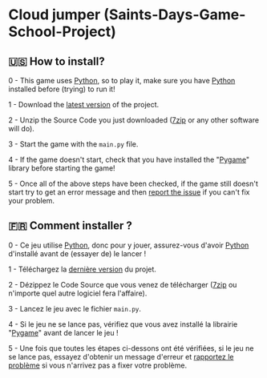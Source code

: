 # Cloud jumper (Saints-Days-Game-School-Project)

## 🇺🇸 How to install?
0 - This game uses [Python](https://www.python.org/downloads/), so to play it, make sure you have [Python](https://www.python.org/downloads/) installed before (trying) to run it!

1 - Download the [latest version](https://github.com/Vianpyro/NSI-saints-days-game-project/releases/latest) of the project.

2 - Unzip the Source Code you just downloaded ([7zip](https://www.7-zip.org/download.html) or any other software will do).

3 - Start the game with the `main.py` file.

4 - If the game doesn't start, check that you have installed the "[Pygame](https://www.pygame.org/wiki/GettingStarted)" library before starting the game!

5 - Once all of the above steps have been checked, if the game still doesn't start try to get an error message and then [report the issue](https://github.com/Vianpyro/NSI-saints-days-game-project/issues/new/choose) if you can't fix your problem.


## 🇫🇷 Comment installer ?
0 - Ce jeu utilise [Python](https://www.python.org/downloads/), donc pour y jouer, assurez-vous d'avoir [Python](https://www.python.org/downloads/) d'installé avant de (essayer de) le lancer !

1 - Téléchargez la [dernière version](https://github.com/Vianpyro/NSI-saints-days-game-project/releases/latest) du projet.

2 - Dézippez le Code Source que vous venez de télécharger ([7zip](https://www.7-zip.org/download.html) ou n'importe quel autre logiciel fera l'affaire).

3 - Lancez le jeu avec le fichier `main.py`.

4 - Si le jeu ne se lance pas, vérifiez que vous avez installé la librairie "[Pygame](https://www.pygame.org/wiki/GettingStarted)" avant de lancer le jeu !

5 - Une fois que toutes les étapes ci-dessons ont été vérifiées, si le jeu ne se lance pas, essayez d'obtenir un message d'erreur et [rapportez le problème](https://github.com/Vianpyro/NSI-saints-days-game-project/issues/new/choose) si vous n'arrivez pas a fixer votre problème.

